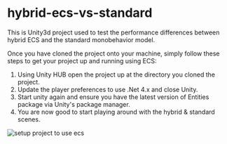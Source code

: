 # hybrid-ecs-vs-standard
This is Unity3d project used to test the performance differences between hybrid ECS and the standard monobehavior model.

Once you have cloned the project onto your machine, simply follow these steps to get your project up and running using ECS:
1. Using Unity HUB open the project up at the directory you cloned the project.
2. Update the player preferences to use .Net 4.x and close Unity.
3. Start unity again and ensure you have the latest version of Entities package via Unity's package manager.
4. You are now good to start playing around with the hybrid & standard scenes.

![setup project to use ecs](https://raw.githubusercontent.com/druidworks/hybrid-ecs-vs-standard/master/setup-ecs-example.gif)
